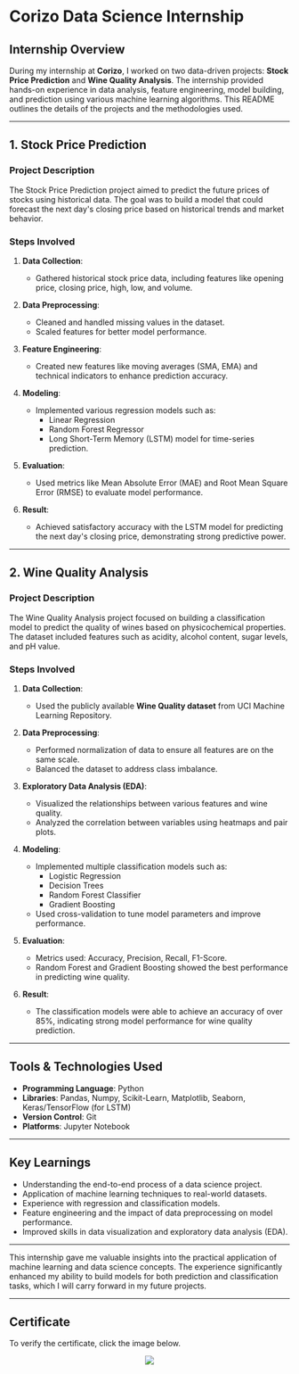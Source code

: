 # Corizo Data Science Internship 

## Internship Overview

During my internship at **Corizo**, I worked on two data-driven projects: **Stock Price Prediction** and **Wine Quality Analysis**. The internship provided hands-on experience in data analysis, feature engineering, model building, and prediction using various machine learning algorithms. This README outlines the details of the projects and the methodologies used.

---

## 1. Stock Price Prediction

### Project Description
The Stock Price Prediction project aimed to predict the future prices of stocks using historical data. The goal was to build a model that could forecast the next day's closing price based on historical trends and market behavior.

### Steps Involved
1. **Data Collection**:
   - Gathered historical stock price data, including features like opening price, closing price, high, low, and volume.

2. **Data Preprocessing**:
   - Cleaned and handled missing values in the dataset.
   - Scaled features for better model performance.

3. **Feature Engineering**:
   - Created new features like moving averages (SMA, EMA) and technical indicators to enhance prediction accuracy.

4. **Modeling**:
   - Implemented various regression models such as:
     - Linear Regression
     - Random Forest Regressor
     - Long Short-Term Memory (LSTM) model for time-series prediction.

5. **Evaluation**:
   - Used metrics like Mean Absolute Error (MAE) and Root Mean Square Error (RMSE) to evaluate model performance.

6. **Result**:
   - Achieved satisfactory accuracy with the LSTM model for predicting the next day's closing price, demonstrating strong predictive power.

---

## 2. Wine Quality Analysis

### Project Description
The Wine Quality Analysis project focused on building a classification model to predict the quality of wines based on physicochemical properties. The dataset included features such as acidity, alcohol content, sugar levels, and pH value.

### Steps Involved
1. **Data Collection**:
   - Used the publicly available **Wine Quality dataset** from UCI Machine Learning Repository.

2. **Data Preprocessing**:
   - Performed normalization of data to ensure all features are on the same scale.
   - Balanced the dataset to address class imbalance.

3. **Exploratory Data Analysis (EDA)**:
   - Visualized the relationships between various features and wine quality.
   - Analyzed the correlation between variables using heatmaps and pair plots.

4. **Modeling**:
   - Implemented multiple classification models such as:
     - Logistic Regression
     - Decision Trees
     - Random Forest Classifier
     - Gradient Boosting
   - Used cross-validation to tune model parameters and improve performance.

5. **Evaluation**:
   - Metrics used: Accuracy, Precision, Recall, F1-Score.
   - Random Forest and Gradient Boosting showed the best performance in predicting wine quality.

6. **Result**:
   - The classification models were able to achieve an accuracy of over 85%, indicating strong model performance for wine quality prediction.

---

## Tools & Technologies Used

- **Programming Language**: Python
- **Libraries**: Pandas, Numpy, Scikit-Learn, Matplotlib, Seaborn, Keras/TensorFlow (for LSTM)
- **Version Control**: Git
- **Platforms**: Jupyter Notebook

---

## Key Learnings

- Understanding the end-to-end process of a data science project.
- Application of machine learning techniques to real-world datasets.
- Experience with regression and classification models.
- Feature engineering and the impact of data preprocessing on model performance.
- Improved skills in data visualization and exploratory data analysis (EDA).

---

This internship gave me valuable insights into the practical application of machine learning and data science concepts. The experience significantly enhanced my ability to build models for both prediction and classification tasks, which I will carry forward in my future projects.

---

## Certificate
To verify the certificate, click the image below.

<p align="middle">
  <a href="https://cert.diceid.com/cid/1pQw4qkiRC"><img src="https://github.com/abhishek-sriram/Corizo-Data-Science-Internship/blob/main/Certificates/Certificate.jpg"></a>

